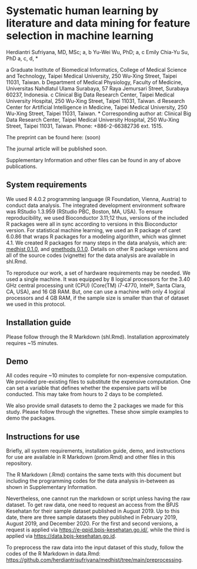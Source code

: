 # Systematic human learning by literature and data mining for feature selection in machine learning

Herdiantri Sufriyana, MD, MSc; a, b Yu-Wei Wu, PhD; a, c Emily Chia-Yu Su, PhD 
a, c, d, *

a Graduate Institute of Biomedical Informatics, College of Medical Science and Technology, Taipei Medical University, 250 Wu-Xing Street, Taipei 11031, Taiwan.
b Department of Medical Physiology, Faculty of Medicine, Universitas Nahdlatul 
Ulama Surabaya, 57 Raya Jemursari Street, Surabaya 60237, Indonesia.
c Clinical Big Data Research Center, Taipei Medical University Hospital, 250 
Wu-Xing Street, Taipei 11031, Taiwan.
d Research Center for Artificial Intelligence in Medicine, Taipei Medical 
University, 250 Wu-Xing Street, Taipei 11031, Taiwan.
\* Corresponding author at: Clinical Big Data Research Center, Taipei Medical 
University Hospital, 250 Wu-Xing Street, Taipei 11031, Taiwan. Phone: 
+886-2-66382736 ext. 1515.

The preprint can be found here:
(soon)

The journal article will be published soon.

Supplementary Information and other files can be found in any of above 
publications.


## System requirements

We used R 4.0.2 programming language (R Foundation, Vienna, Austria) to conduct 
data analysis. The integrated development environment software was 
RStudio 1.3.959 (RStudio PBC, Boston, MA, USA). To ensure reproducibility, we 
used Bioconductor 3.11;12 thus, versions of the included R packages were all in 
sync according to versions in this Bioconductor version. For statistical 
machine learning, we used an R package of caret 6.0.86 that wraps R packages 
for a modeling algorithm, which was glmnet 4.1. We created R packages for 
many steps in the data analysis, which are:
[medhist 0.1.0](https://github.com/herdiantrisufriyana/medhist), and 
[gmethods 0.1.0](https://github.com/herdiantrisufriyana/gmethods). 
Details on other R package versions and all of the source codes (vignette) for 
the data analysis are available in shl.Rmd.

To reproduce our work, a set of hardware requirements may be needed. We used a 
single machine. It was equipped by 8 logical processors for the 3.40 GHz 
central processing unit (CPU) (Core(TM) i7-4770, Intel®, Santa Clara, CA, USA), 
and 16 GB RAM. But, one can use a machine with only 4 logical processors and 
4 GB RAM, if the sample size is smaller than that of dataset we used in this 
protocol.


## Installation guide

Please follow through the R Markdown (shl.Rmd). Installation approximately 
requires ~15 minutes.


## Demo

All codes require ~10 minutes to complete for non-expensive computation. We 
provided pre-existing files to substitute the expensive computation. One can 
set a variable that defines whether the expensive parts will be conducted. This 
may take from hours to 2 days to be completed.

We also provide small datasets to demo the 2 packages we made for this study. 
Please follow through the vignettes. These show simple examples to demo the 
packages.


## Instructions for use

Briefly, all system requirements, installation guide, demo, and instructions 
for use are available in R Markdown (prom.Rmd) and other files in this 
repository.

The R Markdown (.Rmd) contains the same texts with this document but including 
the programming codes for the data analysis in-between as shown in 
Supplementary Information.

Nevertheless, one cannot run the markdown or script unless having the raw 
dataset. To get raw data, one need to request an access from the BPJS Kesehatan 
for their sample dataset published in August 2019. Up to this date, there are 
three sample datasets they published in February 2019, August 2019, and 
December 2020. For the first and second versions, a request is applied via 
https://e-ppid.bpjs-kesehatan.go.id/, while the third is applied via 
https://data.bpjs-kesehatan.go.id.

To preprocess the raw data into the input dataset of this study, follow the 
codes of the R Markdown in data.Rmd: 
https://github.com/herdiantrisufriyana/medhist/tree/main/preprocessing.
